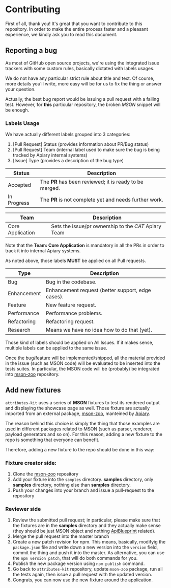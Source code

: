 # Contributing

First of all, thank you! It's great that you want to contribute to this repository. In order to make the entire process faster and a pleasant experience, we kindly ask you to read this document.

## Reporting a bug
As most of GitHub open source projects, we're using the integrated issue trackers with some custom rules, basically dictated with labels usages.

We do not have any particular strict rule about title and text. Of course, more details you'll write, more easy will be for us to fix the thing or answer your question.

Actually, the best bug report would be issuing a pull request with a failing test. However, for **this** particular repository, the broken _MSON_ snippet will be enough.

### Labels Usage

We have actually different labels grouped into 3 categories:

1. [Pull Request] Status (provides information about PR/Bug status)
2. [Pull Request] Team (internal label used to make sure the bug is being tracked by Apiary internal systems)
3. [Issue] Type (provides a description of the bug type)

Status        | Description
------------- | -------------
Accepted      | The **PR** has been reviewed; it is ready to be merged.
In Progress   | The **PR** is not complete yet and needs further work.

Team             | Description
-----------------| ------------
Core Application | Sets the issue/pr ownership to the *CAT* Apiary Team

Note that the **Team: Core Application** is mandatory in all the PRs in order to track it into internal Apiary systems.

As noted above, those labels **MUST** be applied on all Pull requests.

Type          | Description
------------- | -------------
Bug           | Bug in the codebase.
Enhancement   | Enhancement request (better support, edge cases).
Feature       | New feature request.
Performance   | Performance problems.
Refactoring   | Refactoring request.
Research      | Means we have no idea how to do that (yet).

Those kind of labels should be applied on All Issues. If it makes sense, multiple labels can be applied to the same issue.

Once the bug/feature will be implemented/shipped, all the material provided in the issue (such as MSON code) will be evaluated to be inserted into the tests suites. In particular, the MSON code will be (probably) be integrated into [mson-zoo](https://github.com/apiaryio/mson-zoo) repository.

## Add new fixtures
`attributes-kit` uses a series of **MSON** fixtures to test its rendered output and displaying the showcase page as well. Those fixture are actually imported from an external package, [mson-zoo](https://www.npmjs.com/package/mson-zoo), manteined by [Apiary](https://apiary.io).

The reason behind this choice is simply the thing that those examples are used in different packages related to MSON (such as parser, renderer, payload generators and so on). For this reason, adding a new fixture to the repo is something that everyone can benefit.

Therefore, adding a new fixture to the repo should be done in this way:

### Fixture creator side:
1. Clone the [mson-zoo](https://github.com/apiaryio/mson-zoo) repository
2. Add your fixture into the `samples` directory. **samples** directory, only **samples** directory, nothing else than **samples** directory.
3. Push your changes into your branch and issue a pull-request to the repository

### Reviewer side
1. Review the submitted pull request; in particular, please make sure that the fixtures are in the **samples** directory and they actually make sense (they should be just MSON object and nothing [ApiBlueprint](https://apiblueprint.org) related).
2. Merge the pull request into the master branch
3. Create a new patch revision for npm. This means, basically, modifyig the `package.json` file and write down a new version into the `version` field, commit the thing and push it into the master. As alternative, you can use the `npm version patch`, that will do both commands for you.
4. Publish the new package version using `npm publish` command.
5. Go back to `attributes-kit` repository, update `mson-zoo` package, run all the tests again, then issue a pull request with the updated version.
6. Congrats, you can now use the new fixture around the application.
